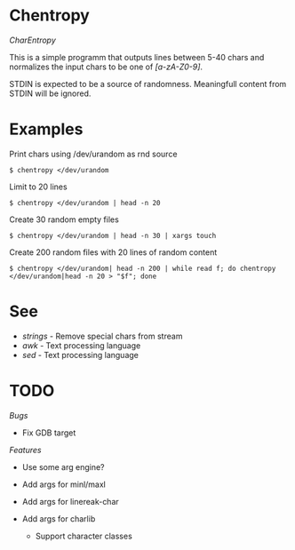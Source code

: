 Chentropy
=========

*CharEntropy*

This is a simple programm that outputs lines between 5-40 chars
and normalizes the input chars to be one of *[a-zA-Z0-9]*.

STDIN is expected to be a source of randomness. 
Meaningfull content from STDIN will be ignored.

Examples
========

Print chars using /dev/urandom as rnd source

    $ chentropy </dev/urandom

Limit to 20 lines

    $ chentropy </dev/urandom | head -n 20

Create 30 random empty files

    $ chentropy </dev/urandom | head -n 30 | xargs touch

Create 200 random files with 20 lines of random content
    
    $ chentropy </dev/urandom| head -n 200 | while read f; do chentropy </dev/urandom|head -n 20 > "$f"; done

See
===

* *strings* - Remove special chars from stream
* *awk*     - Text processing language
* *sed*     - Text processing language

TODO
====

*Bugs*

* Fix GDB target

*Features*

* Use some arg engine?

* Add args for minl/maxl
* Add args for linereak-char
* Add args for charlib
    * Support character classes


